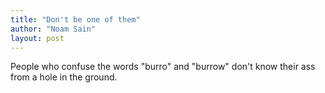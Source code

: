 ```yaml
---
title: "Don't be one of them"
author: "Noam Sain"
layout: post
---
```


People who confuse the words "burro" and "burrow" don't know their ass from a hole in the ground.